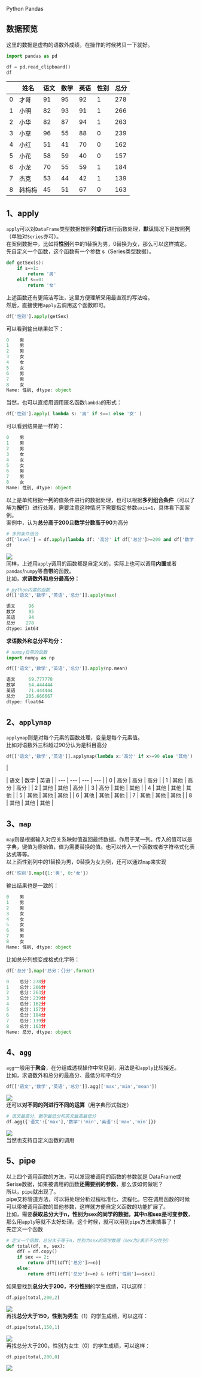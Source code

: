 Python Pandas
<a name="N3dWI"></a>
## 数据预览
这里的数据是虚构的语数外成绩，在操作的时候拷贝一下就好。
```python
import pandas as pd

df = pd.read_clipboard()
df
```
| <br /> | 姓名 | 语文 | 数学 | 英语 | 性别 | 总分 |
| --- | --- | --- | --- | --- | --- | --- |
| 0 | 才哥 | 91 | 95 | 92 | 1 | 278 |
| 1 | 小明 | 82 | 93 | 91 | 1 | 266 |
| 2 | 小华 | 82 | 87 | 94 | 1 | 263 |
| 3 | 小草 | 96 | 55 | 88 | 0 | 239 |
| 4 | 小红 | 51 | 41 | 70 | 0 | 162 |
| 5 | 小花 | 58 | 59 | 40 | 0 | 157 |
| 6 | 小龙 | 70 | 55 | 59 | 1 | 184 |
| 7 | 杰克 | 53 | 44 | 42 | 1 | 139 |
| 8 | 韩梅梅 | 45 | 51 | 67 | 0 | 163 |

<a name="Cfy2s"></a>
## 1、apply
`apply`可以对`DataFrame`类型数据按照**列或行**进行函数处理，**默认**情况下是按照**列**（单独对`Series`亦可）。<br />在案例数据中，比如将**性别**列中的1替换为男，0替换为女，那么可以这样搞定。<br />先自定义一个函数，这个函数有一个参数 s（Series类型数据）。
```python
def getSex(s):
    if s==1:
        return '男'
    elif s==0:
        return '女'
```
上述函数还有更简洁写法，这里方便理解采用最直观的写法哈。<br />然后，直接使用`apply`去调用这个函数即可。
```python
df['性别'].apply(getSex)
```
可以看到输出结果如下：
```python
0    男
1    男
2    男
3    女
4    女
5    女
6    男
7    男
8    女
Name: 性别, dtype: object
```
当然，也可以直接用调用匿名函数`lambda`的形式：
```python
df['性别'].apply( lambda s: '男' if s==1 else '女' )
```
可以看到结果是一样的：
```python
0    男
1    男
2    男
3    女
4    女
5    女
6    男
7    男
8    女
Name: 性别, dtype: object
```
以上是单纯根据**一列**的值条件进行的数据处理，也可以根据**多列组合条件**（可以了解为**按行**）进行处理，需要注意这种情况下需要指定参数`axis=1`，具体看下面案例。<br />案例中，认为**总分高于200**且**数学分数高于90**为高分
```python
# 多列条件组合
df['level'] = df.apply(lambda df: '高分' if df['总分']>=200 and df['数学']>=90 else '其他', axis=1)
df
```
![](./img/1635306667963-85703886-a9c1-4dde-86b0-94be75b8c6fc.webp)<br />同样，上述用`apply`调用的函数都是自定义的，实际上也可以调用**内置**或者`pandas`/`numpy`等**自带**的函数。<br />比如，**求语数外和总分最高分：**
```python
# python内置的函数
df[['语文','数学','英语','总分']].apply(max)

语文     96
数学     95
英语     94
总分    278
dtype: int64
```
**求语数外和总分平均分：**
```python
# numpy自带的函数
import numpy as np

df[['语文','数学','英语','总分']].apply(np.mean)

语文     69.777778
数学     64.444444
英语     71.444444
总分    205.666667
dtype: float64
```
<a name="LKXZN"></a>
## 2、`applymap`
`applymap`则是对每个元素的函数处理，变量是每个元素值。<br />比如对语数外三科超过90分认为是科目高分
```python
df[['语文','数学','英语']].applymap(lambda x:'高分' if x>=90 else '其他')
```
| 

 | 语文 | 数学 | 英语 |
| --- | --- | --- | --- |
| 0 | 高分 | 高分 | 高分 |
| 1 | 其他 | 高分 | 高分 |
| 2 | 其他 | 其他 | 高分 |
| 3 | 高分 | 其他 | 其他 |
| 4 | 其他 | 其他 | 其他 |
| 5 | 其他 | 其他 | 其他 |
| 6 | 其他 | 其他 | 其他 |
| 7 | 其他 | 其他 | 其他 |
| 8 | 其他 | 其他 | 其他 |

<a name="i13OO"></a>
## 3、`map`
`map`则是根据输入对应关系映射值返回最终数据，作用于某一列。传入的值可以是字典，键值为原始值，值为需要替换的值。也可以传入一个函数或者字符格式化表达式等等。<br />以上面性别列中的1替换为男，0替换为女为例，还可以通过`map`来实现
```python
df['性别'].map({1:'男', 0:'女'})
```
输出结果也是一致的：
```python
0    男
1    男
2    男
3    女
4    女
5    女
6    男
7    男
8    女
Name: 性别, dtype: object
```
比如总分列想变成格式化字符：
```python
df['总分'].map('总分：{}分'.format)

0    总分：278分
1    总分：266分
2    总分：263分
3    总分：239分
4    总分：162分
5    总分：157分
6    总分：184分
7    总分：139分
8    总分：163分
Name: 总分, dtype: object
```
<a name="p9q2F"></a>
## 4、`agg`
`agg`一般用于**聚合**，在分组或透视操作中常见到，用法是和`apply`比较接近。<br />比如，求语数外和总分的最高分、最低分和平均分
```python
df[['语文','数学','英语','总分']].agg(['max','min','mean'])
```
![](./img/1635306667885-16cb8188-99a2-40c3-9e68-c5cacd6679b4.webp)<br />还可以**对不同的列进行不同的运算**（用字典形式指定）
```python
# 语文最高分、数学最低分和英文最高最低分
df.agg({'语文':['max'],'数学':'min','英语':['max','min']})
```
![](./img/1635306667873-6598e093-314e-4b54-88dc-2aa9d8971475.webp)<br />当然也支持自定义函数的调用
<a name="Qj3oQ"></a>
## 5、pipe
以上四个调用函数的方法，可以发现被调用的函数的参数就是 DataFrame或Serise数据，如果被调用的函数**还需要别的参数**，那么该如何做呢？<br />所以，`pipe`就出现了。<br />pipe又称管道方法，可以将处理分析过程标准化、流程化。它在调用函数的时候可以带被调用函数的其他参数，这样就方便自定义函数的功能扩展了。<br />比如，需要**获取总分大于n，性别为sex的同学的数据，其中n和sex是可变参数**，那么用`apply`等就不太好处理。这个时候，就可以用到`pipe`方法来搞事了！<br />先定义一个函数
```python
# 定义一个函数，总分大于等于n，性别为sex的同学数据（sex为2表示不分性别）
def total(df, n, sex):
    dfT = df.copy()
    if sex == 2:
        return dfT[(dfT['总分']>=n)]
    else:
        return dfT[(dfT['总分']>=n) & (dfT['性别']==sex)]
```
如果要找到**总分大于200，不分性别**的学生成绩，可以这样：
```python
df.pipe(total,200,2)
```
![](./img/1635306667941-81312cc7-b1e1-4538-87fa-5f2b8ebc6ad4.webp)<br />再找**总分大于150，性别为男生**（1）的学生成绩，可以这样：
```python
df.pipe(total,150,1)
```
![](./img/1635306667964-f7a22da9-9ba2-407e-a14f-6f864e4ba172.webp)<br />再找总分大于200，性别为女生（0）的学生成绩，可以这样：
```python
df.pipe(total,200,0)
```
![](./img/1635306668445-615f9da0-d02a-4e8b-9b09-86811788d85f.webp)
